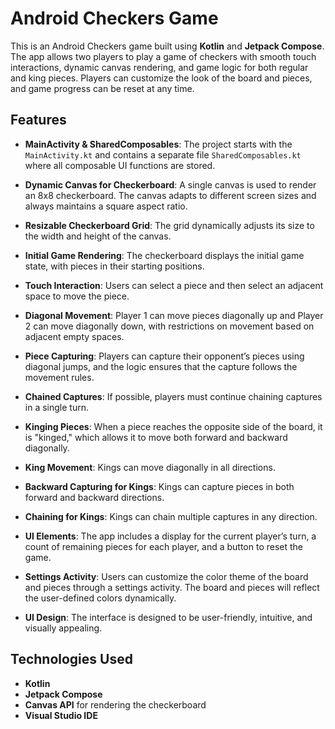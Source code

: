 # Android Checkers Game

This is an Android Checkers game built using **Kotlin** and **Jetpack Compose**. The app allows two players to play a game of checkers with smooth touch interactions, dynamic canvas rendering, and game logic for both regular and king pieces. Players can customize the look of the board and pieces, and game progress can be reset at any time.

## Features

- **MainActivity & SharedComposables**: The project starts with the `MainActivity.kt` and contains a separate file `SharedComposables.kt` where all composable UI functions are stored.
- **Dynamic Canvas for Checkerboard**: A single canvas is used to render an 8x8 checkerboard. The canvas adapts to different screen sizes and always maintains a square aspect ratio.
- **Resizable Checkerboard Grid**: The grid dynamically adjusts its size to the width and height of the canvas.

- **Initial Game Rendering**: The checkerboard displays the initial game state, with pieces in their starting positions.
- **Touch Interaction**: Users can select a piece and then select an adjacent space to move the piece.
- **Diagonal Movement**: Player 1 can move pieces diagonally up and Player 2 can move diagonally down, with restrictions on movement based on adjacent empty spaces.

- **Piece Capturing**: Players can capture their opponent’s pieces using diagonal jumps, and the logic ensures that the capture follows the movement rules.
- **Chained Captures**: If possible, players must continue chaining captures in a single turn.
- **Kinging Pieces**: When a piece reaches the opposite side of the board, it is "kinged," which allows it to move both forward and backward diagonally.
- **King Movement**: Kings can move diagonally in all directions.

- **Backward Capturing for Kings**: Kings can capture pieces in both forward and backward directions.
- **Chaining for Kings**: Kings can chain multiple captures in any direction.
- **UI Elements**: The app includes a display for the current player’s turn, a count of remaining pieces for each player, and a button to reset the game.
- **Settings Activity**: Users can customize the color theme of the board and pieces through a settings activity. The board and pieces will reflect the user-defined colors dynamically.
- **UI Design**: The interface is designed to be user-friendly, intuitive, and visually appealing.

## Technologies Used

- **Kotlin**
- **Jetpack Compose**
- **Canvas API** for rendering the checkerboard
- **Visual Studio IDE**


